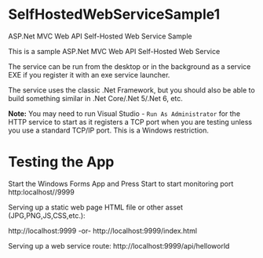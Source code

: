 # SelfHostedWebServiceSample1
ASP.Net MVC Web API Self-Hosted Web Service Sample

This is a sample ASP.Net MVC Web API Self-Hosted Web Service

The service can be run from the desktop or in the background as a service EXE if you register it with an exe service launcher.

The service uses the classic .Net Framework, but you should also be able to build something similar in .Net Core/.Net 5/.Net 6, etc.

**Note:** You may need to run Visual Studio - ```Run As Administrator``` for the HTTP service to start as it registers a TCP port when you are testing unless you use a standard TCP/IP port. This is a Windows restriction.

# Testing the App

Start the Windows Forms App and Press Start to start monitoring port http:localhost//9999

Serving up a static web page HTML file or other asset (JPG,PNG,JS,CSS,etc.): 

http://localhost:9999  -or- http://localhost:9999/index.html

Serving up a web service route: 
http://localhost:9999/api/helloworld
